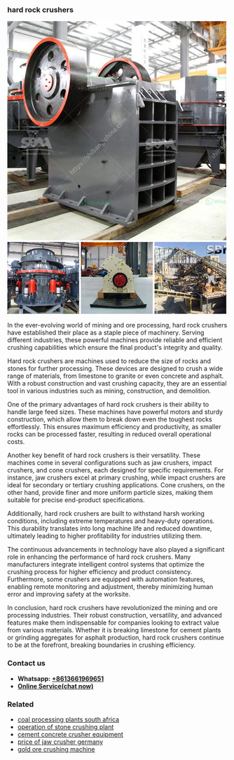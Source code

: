 <h3>hard rock crushers</h3><img src='1708309589.jpg' alt=''><p>In the ever-evolving world of mining and ore processing, hard rock crushers have established their place as a staple piece of machinery. Serving different industries, these powerful machines provide reliable and efficient crushing capabilities which ensure the final product's integrity and quality.</p><p>Hard rock crushers are machines used to reduce the size of rocks and stones for further processing. These devices are designed to crush a wide range of materials, from limestone to granite or even concrete and asphalt. With a robust construction and vast crushing capacity, they are an essential tool in various industries such as mining, construction, and demolition.</p><p>One of the primary advantages of hard rock crushers is their ability to handle large feed sizes. These machines have powerful motors and sturdy construction, which allow them to break down even the toughest rocks effortlessly. This ensures maximum efficiency and productivity, as smaller rocks can be processed faster, resulting in reduced overall operational costs.</p><p>Another key benefit of hard rock crushers is their versatility. These machines come in several configurations such as jaw crushers, impact crushers, and cone crushers, each designed for specific requirements. For instance, jaw crushers excel at primary crushing, while impact crushers are ideal for secondary or tertiary crushing applications. Cone crushers, on the other hand, provide finer and more uniform particle sizes, making them suitable for precise end-product specifications.</p><p>Additionally, hard rock crushers are built to withstand harsh working conditions, including extreme temperatures and heavy-duty operations. This durability translates into long machine life and reduced downtime, ultimately leading to higher profitability for industries utilizing them.</p><p>The continuous advancements in technology have also played a significant role in enhancing the performance of hard rock crushers. Many manufacturers integrate intelligent control systems that optimize the crushing process for higher efficiency and product consistency. Furthermore, some crushers are equipped with automation features, enabling remote monitoring and adjustment, thereby minimizing human error and improving safety at the worksite.</p><p>In conclusion, hard rock crushers have revolutionized the mining and ore processing industries. Their robust construction, versatility, and advanced features make them indispensable for companies looking to extract value from various materials. Whether it is breaking limestone for cement plants or grinding aggregates for asphalt production, hard rock crushers continue to be at the forefront, breaking boundaries in crushing efficiency.</p><h3>Contact us</h3><ul><li><strong>Whatsapp:&nbsp;<a href="https://wa.me/8613661969651">+8613661969651</a></strong></li><li><a href="https://swt.shibang-china.com/?git&amp;zhl&amp;hard rock crushers"><strong>Online Service(chat now)</strong></a></li></ul><h3>Related</h3><ul><li><a href='coal processing plants south africa.md'>coal processing plants south africa</a></li><li><a href='operation of stone crushing plant.md'>operation of stone crushing plant</a></li><li><a href='cement concrete crusher equipment.md'>cement concrete crusher equipment</a></li><li><a href='price of jaw crusher germany.md'>price of jaw crusher germany</a></li><li><a href='gold ore crushing machine.md'>gold ore crushing machine</a></li></ul>